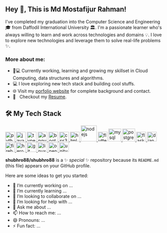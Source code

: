## Hey 👋, This is Md Mostafijur Rahman!

I've completed my graduation into the Computer Science and Engineering 🎓 from Daffodil International University 🏛. I'm a passionate learner who's always willing to learn and work across technologies and domains 💡. I love to explore new technologies and leverage them to solve real-life problems ✨.

### More about me:

- 👨💻 Currently working, learning and growing my skillset in Cloud Computing, data structures and algorithms.
- 💻   I love exploring new tech stack and building cool stuffs.
  <li>🌐 Visit my <a href="https://shubhro.me" rel="nofollow">porfolio website</a> for complete background and contact.</li>
  <li>📝 &nbsp; Checkout my <a href="https://shubhro.me/dec21v5.pdf" rel="nofollow">Resume</a>.</li>

## 🛠  My Tech Stack
<p dir="auto"><a href="https://www.python.org" rel="nofollow"> <img src="/manumanoj0010/manumanoj0010/raw/main/images/python.png" alt="python" width="30" height="30" style="max-width: 100%;"> </a><a href="https://developer.mozilla.org/en-US/docs/Web/JavaScript" rel="nofollow"> <img src="/manumanoj0010/manumanoj0010/raw/main/images/javascript.png" alt="javascript" width="30" height="30" style="max-width: 100%;"> </a>   <a href="https://www.typescriptlang.org/" rel="nofollow"> <img src="/manumanoj0010/manumanoj0010/raw/main/images/typescript.png" alt="typescript" width="30" height="30" style="max-width: 100%;"> </a><a href="https://angular.io" rel="nofollow"><img src="/manumanoj0010/manumanoj0010/raw/main/images/angular.png" alt="angularjs" width="30" height="30" style="max-width: 100%;"> </a> <a href="https://getbootstrap.com" rel="nofollow"> <img src="/manumanoj0010/manumanoj0010/raw/main/images/bootstrap.png" alt="bootstrap" width="30" height="30" style="max-width: 100%;"> </a> <a href="https://www.w3schools.com/css/" rel="nofollow"> <img src="/manumanoj0010/manumanoj0010/raw/main/images/css.png" alt="css3" width="30" height="30" style="max-width: 100%;"> </a><a href="https://www.w3.org/html/" rel="nofollow"> <img src="/manumanoj0010/manumanoj0010/raw/main/images/html.png" alt="html5" width="30" height="30" style="max-width: 100%;"> </a>  <a href="https://nodejs.org" rel="nofollow"> <img src="/manumanoj0010/manumanoj0010/raw/main/images/nodejs.png" alt="nodejs" width="50" height="50" style="max-width: 100%;"> </a>  <a href="https://flutter.dev" rel="nofollow"> <img src="/manumanoj0010/manumanoj0010/raw/main/images/flutter.png" alt="flutter" width="30" height="30" style="max-width: 100%;"></a>  <a href="https://www.mysql.com/" rel="nofollow"> <img src="/manumanoj0010/manumanoj0010/raw/main/images/mysql.png" alt="mysql" width="40" height="40" style="max-width: 100%;"></a><a href="https://www.postgresql.org" rel="nofollow"> <img src="/manumanoj0010/manumanoj0010/raw/main/images/postgresql.png" alt="postgresql" width="40" height="40" style="max-width: 100%;"> </a> <a href="https://flask.palletsprojects.com/" rel="nofollow"> <img src="https://camo.githubusercontent.com/0cbb9cdab53ebf1a46cb81b884ab4d76626eb3ae0507381a4335372329c4b805/68747470733a2f2f7777772e766563746f726c6f676f2e7a6f6e652f6c6f676f732f706f636f6f5f666c61736b2f706f636f6f5f666c61736b2d69636f6e2e737667" alt="flask" width="30" height="30" data-canonical-src="https://www.vectorlogo.zone/logos/pocoo_flask/pocoo_flask-icon.svg" style="max-width: 100%;"> </a><a href="https://www.djangoproject.com/" rel="nofollow"> <img src="/manumanoj0010/manumanoj0010/raw/main/images/django.png" alt="django" width="30" height="30" style="max-width: 100%;"> </a>  <a href="https://firebase.google.com/" rel="nofollow"> <img src="/manumanoj0010/manumanoj0010/raw/main/images/firebase.png" alt="firebase" width="30" height="30" style="max-width: 100%;"> </a> <a href="https://heroku.com" rel="nofollow"> <img src="/manumanoj0010/manumanoj0010/raw/main/images/heroku.png" alt="heroku" width="30" height="30" style="max-width: 100%;"> </a> <a href="https://git-scm.com/" rel="nofollow"> <img src="/manumanoj0010/manumanoj0010/raw/main/images/git.png" alt="git" width="30" height="30" style="max-width: 100%;"> </a>  <a href="https://www.linux.org/" rel="nofollow"> <img src="/manumanoj0010/manumanoj0010/raw/main/images/kali.png" alt="linux" width="30" height="30" style="max-width: 100%;"> </a> <a href="https://opencv.org/" rel="nofollow"> <img src="https://camo.githubusercontent.com/de6ed745c22f7f8b8f8ef981a7ea194e4cb5d106e84a272fe283cae357c9abc5/68747470733a2f2f7777772e766563746f726c6f676f2e7a6f6e652f6c6f676f732f6f70656e63762f6f70656e63762d69636f6e2e737667" alt="opencv" width="30" height="30" data-canonical-src="https://www.vectorlogo.zone/logos/opencv/opencv-icon.svg" style="max-width: 100%;"> </a><a href="https://unity.com/" rel="nofollow"> <img src="/manumanoj0010/manumanoj0010/raw/main/images/unity.png" alt="unity" width="30" height="30" style="max-width: 100%;"> </a></p>


**shubhro88/shubhro88** is a ✨ _special_ ✨ repository because its `README.md` (this file) appears on your GitHub profile.

Here are some ideas to get you started:

- 🔭 I’m currently working on ...
- 🌱 I’m currently learning ...
- 👯 I’m looking to collaborate on ...
- 🤔 I’m looking for help with ...
- 💬 Ask me about ...
- 📫 How to reach me: ...
- 😄 Pronouns: ...
- ⚡ Fun fact: ...
